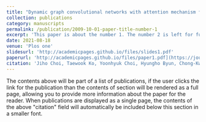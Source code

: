 ```yaml
---
title: "Dynamic graph convolutional networks with attention mechanism for rumor detection on social media"
collection: publications
category: manuscripts
permalink: /publication/2009-10-01-paper-title-number-1
excerpt: 'This paper is about the number 1. The number 2 is left for future work.'
date: 2021-08-18
venue: 'Plos one'
slidesurl: 'http://academicpages.github.io/files/slides1.pdf'
paperurl: 'http://academicpages.github.io/files/paper1.pdf](https://journals.plos.org/plosone/article?id=10.1371/journal.pone.0256039'
citation: 'Jiho Choi, Taewook Ko, Yoonhyuk Choi, Hyungho Byun, Chong-Kwon Kim (2021)'
---
```


The contents above will be part of a list of publications, if the user clicks the link for the publication than the contents of section will be rendered as a full page, allowing you to provide more information about the paper for the reader. When publications are displayed as a single page, the contents of the above "citation" field will automatically be included below this section in a smaller font.
